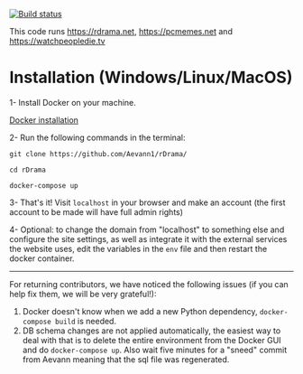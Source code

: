 [![Build status](https://img.shields.io/github/workflow/status/TheMotte/rDrama/run_tests.py/frost)](https://github.com/Aevann1/rDrama/actions?query=workflow%3Arun_tests.py+branch%3Afrost)


This code runs https://rdrama.net, https://pcmemes.net and https://watchpeopledie.tv

# Installation (Windows/Linux/MacOS)

1- Install Docker on your machine.

[Docker installation](https://docs.docker.com/get-docker/)

2- Run the following commands in the terminal:

```
git clone https://github.com/Aevann1/rDrama/

cd rDrama

docker-compose up
```

3- That's it! Visit `localhost` in your browser and make an account (the first account to be made will have full admin rights)

4- Optional: to change the domain from "localhost" to something else and configure the site settings, as well as integrate it with the external services the website uses, edit the variables in the `env` file and then restart the docker container.


------

For returning contributors, we have noticed the following issues (if you can help fix them, we will be very grateful!):

1. Docker doesn't know when we add a new Python dependency, `docker-compose build` is needed.
2. DB schema changes are not applied automatically, the easiest way to deal with that is to delete the entire environment from the Docker GUI and do `docker-compose up`. Also wait five minutes for a "sneed" commit from Aevann meaning that the sql file was regenerated.

